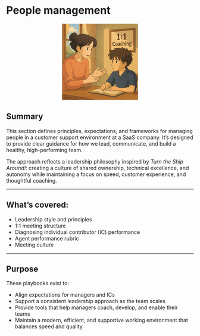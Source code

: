 # People management

<p align="center">
  <img src="./coaching-art-resized.png" alt="Studio Ghibli-inspired coaching scene">
</p>

## Summary
This section defines principles, expectations, and frameworks for managing people in a customer support environment at a SaaS company. It’s designed to provide clear guidance for how we lead, communicate, and build a healthy, high-performing team.

The approach reflects a leadership philosophy inspired by *Turn the Ship Around!*: creating a culture of shared ownership, technical excellence, and autonomy while maintaining a focus on speed, customer experience, and thoughtful coaching.

---

## What’s covered:
- Leadership style and principles
- 1:1 meeting structure
- Diagnosing individual contributor (IC) performance
- Agent performance rubric
- Meeting culture

---

## Purpose
These playbooks exist to:
- Align expectations for managers and ICs  
- Support a consistent leadership approach as the team scales  
- Provide tools that help managers coach, develop, and enable their teams  
- Maintain a modern, efficient, and supportive working environment that balances speed and quality
